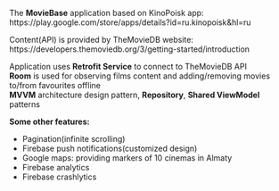 <p>The <b>MovieBase</b> application based on KinoPoisk app: https://play.google.com/store/apps/details?id=ru.kinopoisk&hl=ru<p>
<p>Content(API) is provided by TheMovieDB website: https://developers.themoviedb.org/3/getting-started/introduction<p>
<p>Application uses <b>Retrofit Service</b> to connect to TheMovieDB API<br>
<b>Room</b> is used for observing films content and adding/removing movies to/from favourites offline<br>
<b>MVVM</b> architecture design pattern, <b>Repository</b>, <b>Shared ViewModel</b> patterns
</p>


<p><b>Some other features:</b></p>

<ul>
<li>Pagination(infinite scrolling)</li>
<li>Firebase push notifications(customized design)</li>
<li>Google maps: providing markers of 10 cinemas in Almaty</li>
<li>Firebase analytics</li>
<li>Firebase crashlytics</li>
</ul>
